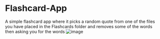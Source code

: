 # Flashcard-App
A simple flashcard app where it picks a random quote from one of the files you have placed in the Flashcards folder and removes some of the words then asking you for the words
![image](https://github.com/owenlol2132/Flashcard-App/assets/82657910/74a02689-91b4-4f76-bfff-8aaa26c4a5a5)
